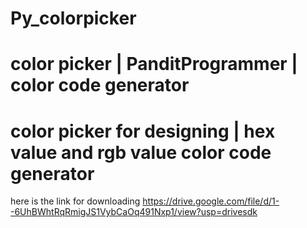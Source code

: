 # Py_colorpicker
# color picker | PanditProgrammer | color code generator
# color picker for designing |  hex value and rgb value color code generator
here is the link for downloading 
https://drive.google.com/file/d/1--6UhBWhtRqRmigJS1VybCaOq491Nxp1/view?usp=drivesdk
